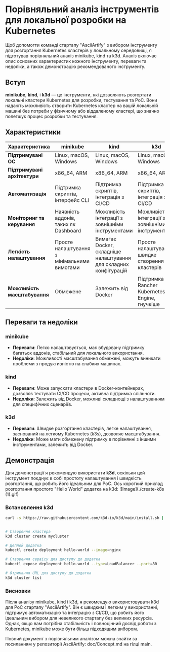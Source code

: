 # Порівняльний аналіз інструментів для локальної розробки на Kubernetes

Щоб допомогти команді стартапу "AsciiArtify" з вибором інструменту для розгортання Kubernetes кластерів у локальному середовищі, я підготував порівняльний аналіз minikube, kind та k3d. Аналіз включає опис основних характеристик кожного інструменту, переваги та недоліки, а також демонстрацію рекомендованого інструменту.

## Вступ

**minikube**, **kind**, і **k3d** — це інструменти, які дозволяють розгортати локальні кластери Kubernetes для розробки, тестування та PoC. Вони надають можливість створити Kubernetes кластер на вашій локальній машині без потреби у фізичному або віддаленому кластері, що значно полегшує процес розробки та тестування.

## Характеристики

| Характеристика            | minikube                                      | kind                                         | k3d                                         |
|---------------------------|-----------------------------------------------|----------------------------------------------|----------------------------------------------|
| **Підтримувані ОС**        | Linux, macOS, Windows                        | Linux, macOS, Windows                        | Linux, macOS, Windows                        |
| **Підтримувані архітектури**| x86_64, ARM                                   | x86_64, ARM                                  | x86_64, ARM                                  |
| **Автоматизація**          | Підтримка скриптів, інтерфейс CLI            | Підтримка скриптів, інтеграція з CI/CD       | Підтримка скриптів, інтеграція з CI/CD       |
| **Моніторинг та керування**| Наявність аддонів, таких як Dashboard         | Можливість інтеграції з зовнішніми інструментами | Можливість інтеграції з зовнішніми інструментами |
| **Легкість налаштування**  | Просте налаштування з мінімальними вимогами  | Вимагає Docker, складніше налаштування для складних конфігурацій | Просте налаштування, швидке створення кластерів |
| **Можливість масштабування**| Обмежене                                     | Залежить від Docker                          | Підтримка Rancher Kubernetes Engine, гнучкіше |

## Переваги та недоліки

### minikube
- **Переваги**: Легко налаштовується, має вбудовану підтримку багатьох аддонів, стабільний для локального використання.
- **Недоліки**: Можливості масштабування обмежені, можуть виникати проблеми з продуктивністю на слабких машинах.

### kind
- **Переваги**: Може запускати кластери в Docker-контейнерах, дозволяє тестувати CI/CD процеси, активна підтримка спільноти.
- **Недоліки**: Залежить від Docker, можливі складнощі з налаштуванням для специфічних сценаріїв.

### k3d
- **Переваги**: Швидке розгортання кластерів, легке налаштування, заснований на легкому Kubernetes (k3s), дозволяє масштабування.
- **Недоліки**: Може мати обмежену підтримку в порівнянні з іншими інструментами, залежить від Docker.

## Демонстрація

Для демонстрації я рекомендую використати **k3d**, оскільки цей інструмент поєднує в собі простоту налаштування і швидкість розгортання, що робить його ідеальним для PoC. Ось короткий приклад розгортання простого "Hello World" додатка на k3d:
![Image](./create-k8s (1).gif)
### Встановлення k3d
```bash
curl -s https://raw.githubusercontent.com/k3d-io/k3d/main/install.sh | bash


# Створення кластера
k3d cluster create mycluster

# Деплой додатка
kubectl create deployment hello-world --image=nginx

# Створення сервісу для доступу до додатка
kubectl expose deployment hello-world --type=LoadBalancer --port=80

# Отримання URL для доступу до додатка
k3d cluster list
```
### Висновки
Після аналізу minikube, kind і k3d, я рекомендую використовувати k3d для PoC стартапу "AsciiArtify". Він є швидким і легким у використанні, підтримує автоматизацію та інтеграцію з CI/CD, що робить його ідеальним вибором для невеликого стартапу без великих ресурсів. Однак, якщо вам потрібна стабільність і повноцінний досвід роботи з Kubernetes, minikube може бути більш підходящим вибором.

Повний документ з порівняльним аналізом можна знайти за посиланням у репозиторії AsciiArtify: doc/Concept.md на гілці main.
